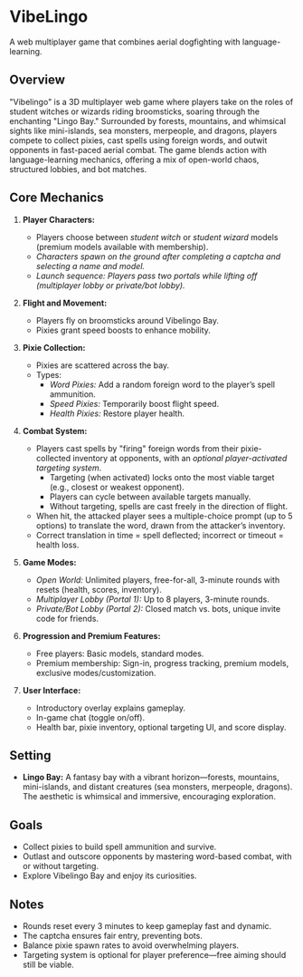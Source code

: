 # VibeLingo
A web multiplayer game that combines aerial dogfighting with language-learning.

## Overview
"Vibelingo" is a 3D multiplayer web game where players take on the roles of student witches or wizards riding broomsticks, soaring through the enchanting "Lingo Bay." Surrounded by forests, mountains, and whimsical sights like mini-islands, sea monsters, merpeople, and dragons, players compete to collect pixies, cast spells using foreign words, and outwit opponents in fast-paced aerial combat. The game blends action with language-learning mechanics, offering a mix of open-world chaos, structured lobbies, and bot matches.

## Core Mechanics
1. **Player Characters:**
   - Players choose between *student witch* or *student wizard* models (premium models available with membership).
   - *Characters spawn on the ground after completing a captcha and selecting a name and model.*
   - *Launch sequence: Players pass two portals while lifting off (multiplayer lobby or private/bot lobby).*

2. **Flight and Movement:**
   - Players fly on broomsticks around Vibelingo Bay.
   - Pixies grant speed boosts to enhance mobility.

3. **Pixie Collection:**
   - Pixies are scattered across the bay.
   - Types:
     - *Word Pixies:* Add a random foreign word to the player’s spell ammunition.
     - *Speed Pixies:* Temporarily boost flight speed.
     - *Health Pixies:* Restore player health.

4. **Combat System:**
   - Players cast spells by "firing" foreign words from their pixie-collected inventory at opponents, with an *optional player-activated targeting system*.
     - Targeting (when activated) locks onto the most viable target (e.g., closest or weakest opponent).
     - Players can cycle between available targets manually.
     - Without targeting, spells are cast freely in the direction of flight.
   - When hit, the attacked player sees a multiple-choice prompt (up to 5 options) to translate the word, drawn from the attacker’s inventory.
   - Correct translation in time = spell deflected; incorrect or timeout = health loss.

5. **Game Modes:**
   - *Open World:* Unlimited players, free-for-all, 3-minute rounds with resets (health, scores, inventory).
   - *Multiplayer Lobby (Portal 1):* Up to 8 players, 3-minute rounds.
   - *Private/Bot Lobby (Portal 2):* Closed match vs. bots, unique invite code for friends.

6. **Progression and Premium Features:**
   - Free players: Basic models, standard modes.
   - Premium membership: Sign-in, progress tracking, premium models, exclusive modes/customization.

7. **User Interface:**
   - Introductory overlay explains gameplay.
   - In-game chat (toggle on/off).
   - Health bar, pixie inventory, optional targeting UI, and score display.

## Setting
- **Lingo Bay:** A fantasy bay with a vibrant horizon—forests, mountains, mini-islands, and distant creatures (sea monsters, merpeople, dragons). The aesthetic is whimsical and immersive, encouraging exploration.

## Goals
- Collect pixies to build spell ammunition and survive.
- Outlast and outscore opponents by mastering word-based combat, with or without targeting.
- Explore Vibelingo Bay and enjoy its curiosities.

## Notes
- Rounds reset every 3 minutes to keep gameplay fast and dynamic.
- The captcha ensures fair entry, preventing bots.
- Balance pixie spawn rates to avoid overwhelming players.
- Targeting system is optional for player preference—free aiming should still be viable.
